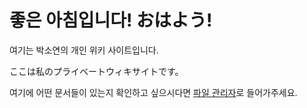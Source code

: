 # 좋은 아침입니다! おはよう!
여기는 박소연의 개인 위키 사이트입니다.

ここは私のプライベートウィキサイトです。

여기에 어떤 문서들이 있는지 확인하고 싶으시다면 [파일 관리자](https://github.com/ParkSoYeon666/ParkSoYeon666.github.io/)로 들어가주세요.
